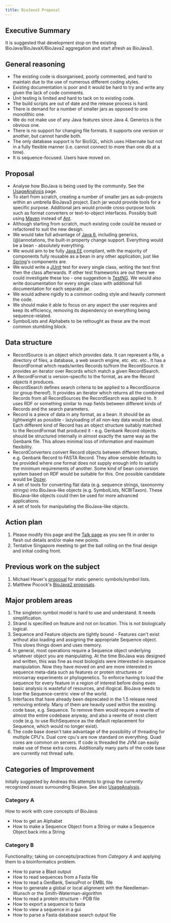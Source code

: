 ```yaml
---
title: BioJava3 Proposal
---
```


Executive Summary
-----------------

It is suggested that development stop on the existing
BioJava/BioJavaX/BioJava2 aggregation and start afresh as BioJava3.

General reasoning
-----------------

-   The existing code is disorganised, poorly commented, and hard to
    maintain due to the use of numerous different coding styles.
-   Existing documentation is poor and it would be hard to try and write
    any given the lack of code comments.
-   Unit testing is limited and hard to tack on to existing code.
-   The build scripts are out of date and the release process is hard.
-   There is demand for a number of smaller jars as opposed to one
    monolithic one.
-   We do not make use of any Java features since Java 4. Generics is
    the obvious one.
-   There is no support for changing file formats. It supports one
    version or another, but cannot handle both.
-   The only database support is for BioSQL, which uses Hibernate but
    not in a fully flexible manner (i.e. cannot connect to more than one
    db at a time).
-   It is sequence-focused. Users have moved on.

Proposal
--------

-   Analyse how BioJava is being used by the community. See the
    [UsageAnalysis](UsageAnalysis "wikilink") page.
-   To start from scratch, creating a number of smaller jars as
    sub-projects within an umbrella BioJava3 project. Each jar would
    provide tools for a specific purpose. Additional jars would provide
    cross-purpose tools such as format converters or text-to-object
    interfaces. Possibly built using [Maven](http://maven.apache.org/)
    instead of [Ant](http://ant.apache.org/).
-   Although starting from scratch, much existing code could be reused
    or refactored to suit the new design.
-   We would take full advantage of [Java
    6](http://java.sun.com/javase/6/), including generics,
    (@)annotations, the built-in property change support. Everything
    would be a bean - absolutely everything.
-   We would aim to be fully [Java EE](http://java.sun.com/javaee/)
    compliant, with the majority of components fully reusable as a bean
    in any other application, just like
    [Spring](http://www.springframework.org/)'s components are.
-   We would write a [JUnit](http://junit.sourceforge.net/) test for
    every single class, writing the test first then the class
    afterwards. If other test frameworks are out there we could
    investigate these too - one suggestion is
    [TestNG](http://testng.org/doc/). We would also write documentation
    for every single class with additional full documentation for each
    separate jar.
-   We would adhere rigidly to a common coding style and heavily comment
    the code.
-   We should make it able to focus on any aspect the user requires and
    keep its efficiency, removing its dependency on everything being
    sequence-related.
-   SymbolLists and Alphabets to be rethought as these are the most
    common stumbling block.

Data structure
--------------

-   RecordSource is an object which provides data. It can represent a
    file, a directory of files, a database, a web search engine, etc.
    etc. etc.. It has a RecordFormat which reads/writes Records to/from
    the RecordSource. It provides an iterator over Records which match a
    given RecordSearch.
-   A RecordFormat is version-specific to the format, as are the Record
    objects it produces.
-   RecordSearch defines search criteria to be applied to a RecordSource
    (or group thereof). It provides an iterator which returns all the
    combined Records from all RecordSources the RecordSearch was applied
    to. It uses RDF or something similar to map fields between different
    kinds of Records and the search parameters.
-   Record is a piece of data in any format, as a bean. It should be as
    lightweight as possible - lazyloading of all non-key data would be
    ideal. Each different kind of Record has an object structure
    suitably matched to the RecordFormat that produced it - e.g. Genbank
    Record objects should be structured internally in almost exactly the
    same way as the Genbank file. This allows minimal loss of
    information and maximum flexibility.
-   RecordConverters convert Record objects between different formats,
    e.g. Genbank Record to FASTA Record. They allow sensible defaults to
    be provided where one format does not supply enough info to satisfy
    the minimum requirements of another. Some kind of bean conversion
    system based on RDF would be suitable for this. One possible
    candidate would be [Dozer](http://dozer.sourceforge.net/).
-   A set of tools for converting flat data (e.g. sequence strings,
    taxononmy strings) into BioJava-like objects (e.g. SymbolLists,
    NCBITaxon). These BioJava-like objects could then be used for more
    advanced applications.
-   A set of tools for manipulating the BioJava-like objects.

Action plan
-----------

1.  Please modify this page and the [Talk
    page](Talk:BioJava3_Proposal "wikilink") as you see fit in order to
    flesh out details and/or make new points.
2.  Tentative Singapore meeting to get the ball rolling on the final
    design and initial coding front.

Previous work on the subject
----------------------------

1.  Michael Heuer's
    [proposal](http://www3.shore.net/~heuermh/static-alphabet-generics.tar.gz)
    for static generic symbols/symbol lists.
2.  Matthew Pocock's [BioJava2
    proposals](http://www.derkholm.net/svn/repos/bjv2).

Major problem areas
-------------------

1.  The singleton symbol model is hard to use and understand. It needs
    simplification.
2.  Strand is specified on feature and not on location. This is not
    biologically logical.
3.  Sequence and Feature objects are tightly bound - Features can't
    exist without also loading and assigning the appropriate Sequence
    object. This slows things down and uses memory.
4.  In general, most operations require a Sequence object underlying
    whatever object you are manipulating. At the time BioJava was
    designed and written, this was fine as most biologists were
    interested in sequence manipulation. Now they have moved on and are
    more interested in sequence meta-data such as features or protein
    structures or microarray experiments or phylogenetics. To enforce
    having to load the sequence for every feature in a region of
    interest before doing even basic analysis is wasteful of resources,
    and illogical. BioJava needs to lose the Sequence-centric view of
    the world.
5.  Interfaces that have already been deprecated in the 1.5 release need
    removing entirely. Many of them are heavily used within the existing
    code base, e.g. Sequence. To remove them would require a rewrite of
    almost the entire codebase anyway, and also a rewrite of most client
    code (e.g. to use RichSequence as the default replacement for
    Sequence, which would no longer exist).
6.  The code base doesn't take advantage of the possibility of threading
    for multiple CPU's. Dual core cpu's are now standard on everything.
    Quad cores are common on servers. If code is threaded the JVM can
    easily make use of these extra cores. Additionally many parts of the
    code base are currently not thread safe.

Categories of Improvement
-------------------------

Initally suggested by Andreas this attempts to group the currently
recognized *issues* surrounding Biojava. See also
[UsageAnalysis](UsageAnalysis "wikilink").

### Category A

How to work with core concepts of BioJava:

-   How to get an Alphabet
-   How to make a Sequence Object from a String or make a Sequence
    Object back into a String

### Category B

Functionality; taking on concepts/practices from *Category A* and
applying them to a bioinformatics problem.

-   How to parse a Blast output
-   How to read sequences from a Fasta file
-   How to read a GenBank, SwissProt or EMBL file
-   How to generate a global or local alignment with the
    Needleman-Wunsch or the Smith-Waterman-algorithm
-   How to read a protein structure - PDB file
-   How to export a sequence to fasta
-   How to view a sequence in a gui
-   How to parse a Fasta database search output file

